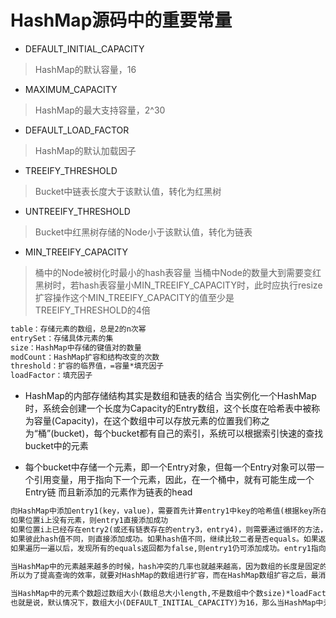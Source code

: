 # HashMap源码中的重要常量

- DEFAULT_INITIAL_CAPACITY

> HashMap的默认容量，16

- MAXIMUM_CAPACITY

> HashMap的最大支持容量，2^30

- DEFAULT_LOAD_FACTOR

> HashMap的默认加载因子

- TREEIFY_THRESHOLD

> Bucket中链表长度大于该默认值，转化为红黑树

- UNTREEIFY_THRESHOLD

> Bucket中红黑树存储的Node小于该默认值，转化为链表

- MIN_TREEIFY_CAPACITY

> 桶中的Node被树化时最小的hash表容量
当桶中Node的数量大到需要变红黑树时，若hash表容量小MIN_TREEIFY_CAPACITY时，此时应执行resize扩容操作这个MIN_TREEIFY_CAPACITY的值至少是TREEIFY_THRESHOLD的4倍

```txt
table：存储元素的数组，总是2的n次幂
entrySet：存储具体元素的集
size：HashMap中存储的键值对的数量
modCount：HashMap扩容和结构改变的次数
threshold：扩容的临界值，=容量*填充因子
loadFactor：填充因子
```

- HashMap的内部存储结构其实是数组和链表的结合
当实例化一个HashMap时，系统会创建一个长度为Capacity的Entry数组，这个长度在哈希表中被称为容量(Capacity)，在这个数组中可以存放元素的位置我们称之为“桶”(bucket)，每个bucket都有自己的索引，系统可以根据索引快速的查找bucket中的元素

- 每个bucket中存储一个元素，即一个Entry对象，但每一个Entry对象可以带一个引用变量，用于指向下一个元素，因此，在一个桶中，就有可能生成一个Entry链
而且新添加的元素作为链表的head

```txt
向HashMap中添加entry1(key，value)，需要首先计算entry1中key的哈希值(根据key所在类的hashCode()计算得到)，此哈希值经过处理以后，得到在底层Entry[]数组中要存储的位置i
如果位置i上没有元素，则entry1直接添加成功
如果位置i上已经存在entry2(或还有链表存在的entry3，entry4)，则需要通过循环的方法，依次比较entry1中key和其他的entry
如果彼此hash值不同，则直接添加成功。如果hash值不同，继续比较二者是否equals。如果返回值为true，则使用entry1的value去替换equals为true的entry的value
如果遍历一遍以后，发现所有的equals返回都为false,则entry1仍可添加成功。entry1指向原有的entry元素
```

```txt
当HashMap中的元素越来越多的时候，hash冲突的几率也就越来越高，因为数组的长度是固定的
所以为了提高查询的效率，就要对HashMap的数组进行扩容，而在HashMap数组扩容之后，最消耗性能的点就出现了：原数组中的数据必须重新计算其在新数组中的位置，并放进去，这就是resize
```

```txt
当HashMap中的元素个数超过数组大小(数组总大小length,不是数组中个数size)*loadFactor时，就会进行数组扩容，loadFactor的默认值(DEFAULT_LOAD_FACTOR)为0.75，这是一个折中的取值
也就是说，默认情况下，数组大小(DEFAULT_INITIAL_CAPACITY)为16，那么当HashMap中元素个数超过16*0.75=12（这个值就是代码中的threshold值，也叫做临界值）的时候，就把数组的大小扩展为 2*16=32，即扩大一倍，然后重新计算每个元素在数组中的位置，而这是一个非常消耗性能的操作，所以如果我们已经预知HashMap中元素的个数，那么预设元素的个数能够有效的提高HashMap的性能
```
